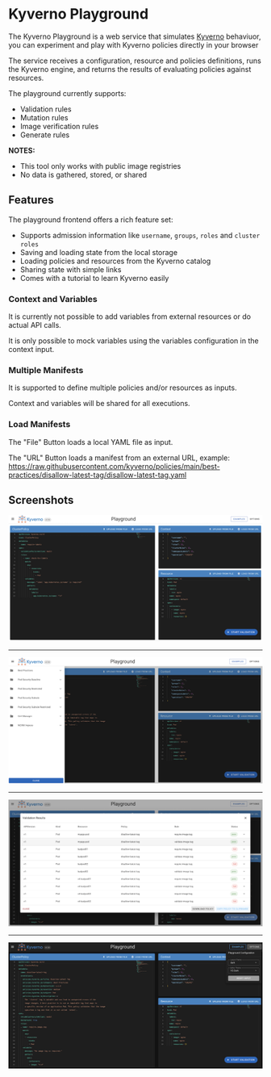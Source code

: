 # Kyverno Playground

The Kyverno Playground is a web service that simulates [Kyverno](https://github.com/kyverno/kyverno) behaviuor, you can experiment and play with Kyverno policies directly in your browser

The service receives a configuration, resource and policies definitions, runs the Kyverno engine, and returns the results of evaluating policies against resources.

The playground currently supports:
- Validation rules
- Mutation rules
- Image verification rules
- Generate rules

**NOTES:**
- This tool only works with public image registries
- No data is gathered, stored, or shared

## Features

The playground frontend offers a rich feature set:
- Supports admission information like `username`, `groups`, `roles` and `cluster roles`
- Saving and loading state from the local storage
- Loading policies and resources from the Kyverno catalog
- Sharing state with simple links
- Comes with a tutorial to learn Kyverno easily

### Context and Variables

It is currently not possible to add variables from external resources or do actual API calls.

It is only possible to mock variables using the variables configuration in the context input.

### Multiple Manifests

It is supported to define multiple policies and/or resources as inputs.

Context and variables will be shared for all executions.

### Load Manifests

The "File" Button loads a local YAML file as input.

The "URL" Button loads a manifest from an external URL, example: https://raw.githubusercontent.com/kyverno/policies/main/best-practices/disallow-latest-tag/disallow-latest-tag.yaml

## Screenshots

![Kyverno Playground - Layout](https://github.com/kyverno/playground/blob/main/frontend/screens/layout.png?raw=true)

<hr />

![Kyverno Playground - Examples](https://github.com/kyverno/playground/blob/main/frontend/screens/examples.png?raw=true)

<hr />

![Kyverno Playground - Validation Results](https://github.com/kyverno/playground/blob/main/frontend/screens/results.png?raw=true)

<hr />

![Kyverno Playground - DarkMode](https://github.com/kyverno/playground/blob/main/frontend/screens/darkmode.png?raw=true)
